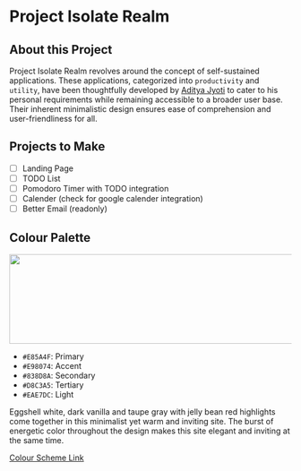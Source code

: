 # Project Isolate Realm

## About this Project

Project Isolate Realm revolves around the concept of self-sustained applications.
These applications, categorized into `productivity` and `utility`, have been 
thoughtfully developed by [Aditya Jyoti](https://github.com/Aditya-Jyoti) to cater 
to his personal requirements while remaining accessible to a broader user base.
Their inherent minimalistic design ensures ease of comprehension and user-friendliness for all.

## Projects to Make

- [ ] Landing Page
- [ ] TODO List
- [ ] Pomodoro Timer with TODO integration
- [ ] Calender (check for google calender integration)
- [ ] Better Email (readonly)

## Colour Palette

<p align="center">
    <img src="./colour-palette.png" style="height: 10rem; width: 50rem" />
</p>


- `#E85A4F`: Primary
- `#E98074`: Accent
- `#838D8A`: Secondary
- `#D8C3A5`: Tertiary
- `#EAE7DC`: Light

Eggshell white, dark vanilla and taupe gray with jelly bean red highlights come 
together in this minimalist yet warm and inviting site. The burst of energetic 
color throughout the design makes this site elegant and inviting at the same time.

[Colour Scheme Link](https://visme.co/blog/website-color-schemes/#:~:text=19-,minimal%20yet%20warm,-Gusto%20Ids)
